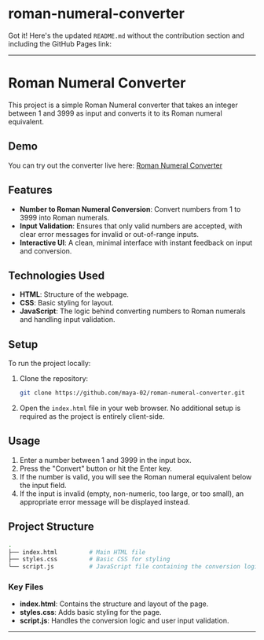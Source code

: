 # roman-numeral-converter
Got it! Here's the updated `README.md` without the contribution section and including the GitHub Pages link:

---

# Roman Numeral Converter

This project is a simple Roman Numeral converter that takes an integer between 1 and 3999 as input and converts it to its Roman numeral equivalent.

## Demo

You can try out the converter live here: [Roman Numeral Converter](https://maya-02.github.io/roman-numeral-converter/)

## Features

- **Number to Roman Numeral Conversion**: Convert numbers from 1 to 3999 into Roman numerals.
- **Input Validation**: Ensures that only valid numbers are accepted, with clear error messages for invalid or out-of-range inputs.
- **Interactive UI**: A clean, minimal interface with instant feedback on input and conversion.

## Technologies Used

- **HTML**: Structure of the webpage.
- **CSS**: Basic styling for layout.
- **JavaScript**: The logic behind converting numbers to Roman numerals and handling input validation.

## Setup

To run the project locally:

1. Clone the repository:

   ```bash
   git clone https://github.com/maya-02/roman-numeral-converter.git
   ```

2. Open the `index.html` file in your web browser. No additional setup is required as the project is entirely client-side.

## Usage

1. Enter a number between 1 and 3999 in the input box.
2. Press the "Convert" button or hit the Enter key.
3. If the number is valid, you will see the Roman numeral equivalent below the input field.
4. If the input is invalid (empty, non-numeric, too large, or too small), an appropriate error message will be displayed instead.

## Project Structure

```bash
.
├── index.html         # Main HTML file
├── styles.css         # Basic CSS for styling
└── script.js          # JavaScript file containing the conversion logic
```

### Key Files

- **index.html**: Contains the structure and layout of the page.
- **styles.css**: Adds basic styling for the page.
- **script.js**: Handles the conversion logic and user input validation.

---
